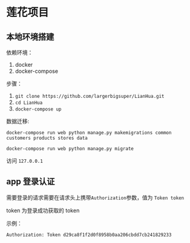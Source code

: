 # 莲花项目

## 本地环境搭建

依赖环境：
 1. docker
 2. docker-compose

步骤：
 1. `git clone https://github.com/largerbigsuper/LianHua.git`
 2. `cd LianHua`
 3. `docker-compose up`
 
数据迁移:

```shell
docker-compose run web python manage.py makemigrations common customers products stores data

docker-compose run web python manage.py migrate

```

访问 `127.0.0.1`

## app 登录认证

需要登录的请求需要在请求头上携带`Authorization`参数，值为 `Token token`

token 为登录成功获取的 token

示例：

```
Authorization: Token d29ca8f1f2d0f8958b0aa206cbdd7cb241829233
```
 